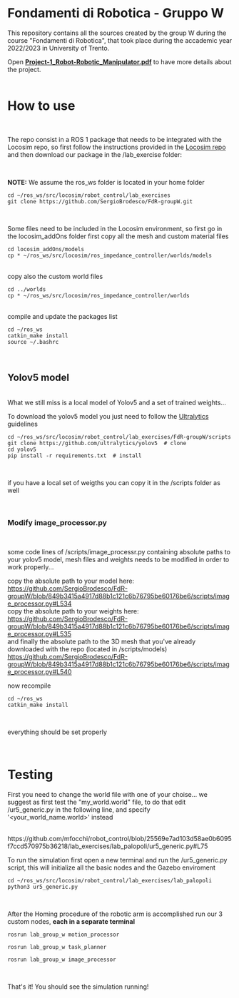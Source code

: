 # Fondamenti di Robotica - Gruppo W

This repository contains all the sources created by the group W during the course "Fondamenti di Robotica", that took place during the accademic year 2022/2023 in University of Trento.

Open [**Project-1_Robot-Robotic_Manipulator.pdf**](https://github.com/SergioBrodesco/FdR-groupW/blob/master/Project-1_Robot-Robotic_Manipulator.pdf) to have more details about the project.
<br><br>

# How to use
<br>

The repo consist in a ROS 1 package that needs to be integrated with the Locosim repo, so first follow the instructions provided in the
[Locosim repo](https://github.com/mfocchi/locosim) and then download our package in the /lab_exercise folder:

<br>

**NOTE:** We assume the ros_ws folder is located in your home folder

```
cd ~/ros_ws/src/locosim/robot_control/lab_exercises
git clone https://github.com/SergioBrodesco/FdR-groupW.git
```

<br>

Some files need to be included in the Locosim environment, so first go in the locosim_addOns folder first copy all the mesh and custom material files

```
cd locosim_addOns/models
cp * ~/ros_ws/src/locosim/ros_impedance_controller/worlds/models
```
<br>
copy also the custom world files

```
cd ../worlds
cp * ~/ros_ws/src/locosim/ros_impedance_controller/worlds
```

<br>
compile and update the packages list

```
cd ~/ros_ws
catkin_make install
source ~/.bashrc
```

<br>

## Yolov5 model
<br>
What we still miss is a local model of Yolov5 and a set of trained weights...

To download the yolov5 model you just need to follow the [Ultralytics](https://github.com/ultralytics/yolov5) guidelines

```
cd ~/ros_ws/src/locosim/robot_control/lab_exercises/FdR-groupW/scripts
git clone https://github.com/ultralytics/yolov5  # clone
cd yolov5
pip install -r requirements.txt  # install
```

<br>

if you have a local set of weigths you can copy it in the /scripts folder as well

<br>

### Modify image_processor.py

<br>

some code lines of /scripts/image_processr.py containing absolute paths to your yolov5 model, mesh files and weights needs to be modified in order to work properly...

copy the absolute path to your model here:
https://github.com/SergioBrodesco/FdR-groupW/blob/849b3415a4917d88b1c121c6b76795be60176be6/scripts/image_processor.py#L534
<br>
copy the absolute path to your weights here:
https://github.com/SergioBrodesco/FdR-groupW/blob/849b3415a4917d88b1c121c6b76795be60176be6/scripts/image_processor.py#L535
<br>
and finally the absolute path to the 3D mesh that you've already downloaded with the repo (located in /scripts/models)
https://github.com/SergioBrodesco/FdR-groupW/blob/849b3415a4917d88b1c121c6b76795be60176be6/scripts/image_processor.py#L540
<br>

now recompile
```
cd ~/ros_ws
catkin_make install
```

<br>

everything should be set properly

<br>

# Testing

First you need to change the world file with one of your choise... we suggest as first test the "my_world.world" file, to do that edit /ur5_generic.py in the following line, and specify '<your_world_name.world>' instead

<br>
https://github.com/mfocchi/robot_control/blob/25569e7ad103d58ae0b6095f7ccd570975b36218/lab_exercises/lab_palopoli/ur5_generic.py#L75
<br>

To run the simulation first open a new terminal and run the /ur5_generic.py script, this will initialize all the basic nodes and the Gazebo enviroment
```
cd ~/ros_ws/src/locosim/robot_control/lab_exercises/lab_palopoli
python3 ur5_generic.py
```
<br>

After the Homing procedure of the robotic arm is accomplished run our 3 custom nodes, **each in a separate terminal**

```
rosrun lab_group_w motion_processor
```
```
rosrun lab_group_w task_planner
```
```
rosrun lab_group_w image_processor
```

<br>

That's it! You should see the simulation running!

<br>



